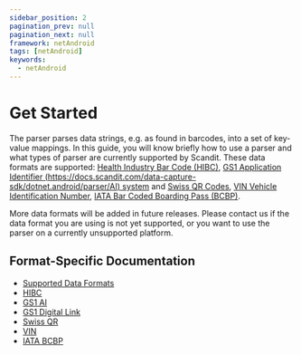 ```yaml
---
sidebar_position: 2
pagination_prev: null
pagination_next: null
framework: netAndroid
tags: [netAndroid]
keywords:
  - netAndroid
---
```


# Get Started

The parser parses data strings, e.g. as found in barcodes, into a set of key-value mappings. In this guide, you will know briefly how to use a parser and what types of parser are currently supported by Scandit. These data formats are supported: [Health Industry Bar Code (HIBC)](https://docs.scandit.com/data-capture-sdk/dotnet.android/parser/hibc.html), [GS1 Application Identifier (https://docs.scandit.com/data-capture-sdk/dotnet.android/parser/AI) system](https://docs.scandit.com/data-capture-sdk/dotnet.android/parser/gs1ai.html) and [Swiss QR Codes](https://docs.scandit.com/data-capture-sdk/dotnet.android/parser/swissqr.html), [VIN Vehicle Identification Number](https://docs.scandit.com/data-capture-sdk/dotnet.android/parser/vin.html), [IATA Bar Coded Boarding Pass (BCBP)](https://docs.scandit.com/data-capture-sdk/dotnet.android/parser/iata-bcbp.html).

More data formats will be added in future releases. Please contact us if the data format you are using is not yet supported, or you want to use the parser on a currently unsupported platform.

## Format-Specific Documentation

- [Supported Data Formats](https://docs.scandit.com/data-capture-sdk/dotnet.android/parser/formats.html)
- [HIBC](https://docs.scandit.com/data-capture-sdk/dotnet.android/parser/hibc.html)
- [GS1 AI](https://docs.scandit.com/data-capture-sdk/dotnet.android/parser/gs1ai.html)
- [GS1 Digital Link](https://docs.scandit.com/data-capture-sdk/dotnet.android/parser/gs1-digital-link.html)
- [Swiss QR](https://docs.scandit.com/data-capture-sdk/dotnet.android/parser/swissqr.html)
- [VIN](https://docs.scandit.com/data-capture-sdk/dotnet.android/parser/vin.html)
- [IATA BCBP](https://docs.scandit.com/data-capture-sdk/dotnet.android/parser/iata-bcbp.html)
